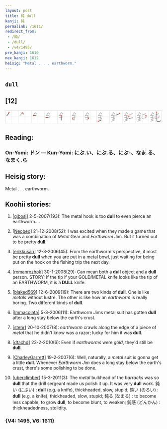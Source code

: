 ```yaml
---
layout: post
title: 鈍 dull
kanji: 鈍
permalink: /1611/
redirect_from:
 - /鈍/
 - /dull/
 - /v4/1495/
pre_kanji: 1610
nex_kanji: 1612
heisig: "Metal . . . earthworm."
---
```


## `dull`

## [12]

<div class="stroke"><img src="../images/E9888D.png" /></div>

## Reading:

### On-Yomi: ドン &mdash; Kun-Yomi: にぶ.い、にぶ.る、にぶ-、なま.る、なまく.ら

## Heisig story:

Metal . . . earthworm.

## Koohii stories:

1) [<a href="http://kanji.koohii.com/profile/gibosi">gibosi</a>] 2-5-2007(193): The metal hook is too<strong> dull</strong> to even pierce an earthworm....

2) [<a href="http://kanji.koohii.com/profile/Neobeo">Neobeo</a>] 21-12-2008(52): I was excited when they made a game that was a combination of <em>Metal</em> Gear and <em>Earthworm</em> Jim. But it turned out to be pretty<strong> dull</strong>.

3) [<a href="http://kanji.koohii.com/profile/erikkusan">erikkusan</a>] 12-3-2006(45): From the earthworm&#039;s perspective, it most be pretty<strong> dull</strong> when you are put in a metal bowl, just waiting for being put on the hook on the fishing trip the next day.

4) [<a href="http://kanji.koohii.com/profile/romanrozhok">romanrozhok</a>] 30-1-2008(29): Can mean both a<strong> dull</strong> object and a<strong> dull</strong> person. STORY: If the tip if your GOLD/METAL knife looks like the tip of an EARTHWORM, it is a<strong> DULL</strong> knife.

5) [<a href="http://kanji.koohii.com/profile/blaked569">blaked569</a>] 12-6-2009(19): There are two kinds of<strong> dull</strong>. One is like <em>metals</em> without lustre. The other is like how an <em>earthworm</em> is really boring. Two different kinds of<strong> dull</strong>.

6) [<a href="http://kanji.koohii.com/profile/Immacolata">Immacolata</a>] 5-3-2006(11): Earthworm Jims metal suit has gotten<strong> dull</strong> after a long stay below the earth&#039;s crust.

7) [<a href="http://kanji.koohii.com/profile/stehr">stehr</a>] 20-10-2007(8): <em>earthworm</em> crawls along the edge of a piece of <em>metal</em> that he didn&#039;t know was a razor; lucky for him it was<strong> dull</strong>.

8) [<a href="http://kanji.koohii.com/profile/dtachd">dtachd</a>] 23-2-2010(6): Even if <em>earthworms</em> were <em>gold</em>, they&#039;d still be<strong> dull</strong>.

9) [<a href="http://kanji.koohii.com/profile/CharleyGarrett">CharleyGarrett</a>] 19-2-2007(6): Well, naturally, a <em>metal</em> suit is gonna get a little <strong>dull</strong>. Whenever <em>Earthworm Jim</em> does a long stay below the earth&#039;s crust, there&#039;s some polishing to be done.

10) [<a href="http://kanji.koohii.com/profile/uberclimber">uberclimber</a>] 15-3-2011(3): The <em>metal</em> bulkhead of the <em>barracks</em> was so<strong> dull</strong> that the drill sergeant made us polish it up. It was very<strong> dull</strong> work. 鈍い (にぶい) :<strong> dull</strong> (e.g. a knife), thickheaded, slow, stupid; 鈍い (のろい) :<strong> dull</strong> (e.g. a knife), thickheaded, slow, stupid; 鈍る (なまる) : to become less capable, to grow<strong> dull</strong>, to become blunt, to weaken; 鈍感 (どんかん) : thickheadedness, stolidity.

### {V4: 1495, V6: 1611}
